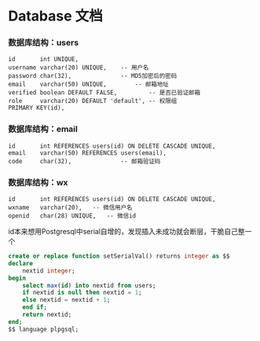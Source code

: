 # Database 文档

### 数据库结构：users

```
id		 int UNIQUE,
username varchar(20) UNIQUE,    -- 用户名
password char(32),				-- MD5加密后的密码
email	 varchar(50) UNIQUE,		-- 邮箱地址
verified boolean DEFAULT FALSE,			-- 是否已验证邮箱
role	 varchar(20) DEFAULT 'default',	-- 权限组
PRIMARY KEY(id),
```



### 数据库结构：email

```
id		 int REFERENCES users(id) ON DELETE CASCADE UNIQUE,
email	 varchar(50) REFERENCES users(email),
code	 char(32),				-- 邮箱验证码
```



### 数据库结构：wx

```
id		 int REFERENCES users(id) ON DELETE CASCADE UNIQUE,
wxname	 varchar(20),	-- 微信用户名
openid	 char(28) UNIQUE,	-- 微信id
```



id本来想用Postgresql中serial自增的，发现插入未成功就会断层，干脆自己整一个

```sql
create or replace function setSerialVal() returns integer as $$
declare 
    nextid integer;
begin
    select max(id) into nextid from users;
    if nextid is null then nextid = 1;
    else nextid = nextid + 1;
    end if;
    return nextid;
end;
$$ language plpgsql;
```

